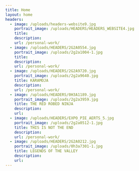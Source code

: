 ```yaml
---
title: Home
layout: home
headers:
  - image: /uploads/headers-website9.jpg
    portrait_image: /uploads/HEADERS/HEADERS_WEBSITE4.jpg
    title:
    description:
    url: /personal-work/
  - image: /uploads/HEADERS/2G2A0554.jpg
    portrait_image: /uploads/2g2a1004-1.jpg
    title:
    description:
    url: /personal-work/
  - image: /uploads/HEADERS/2G2A9720.jpg
    portrait_image: /uploads/2g2a9640.jpg
    title: KARAMOJA
    description:
    url: /personal-work/
  - image: /uploads/HEADERS/0H3A1189.jpg
    portrait_image: /uploads/2g2a3959.jpg
    title: THE RED ROBED NINJA
    description:
    url:
  - image: /uploads/HEADERS/EXPO_PIE_AERTS_5.jpg
    portrait_image: /uploads/2g2a0512-1.jpg
    title: THIS IS NOT THE END
    description:
    url: /personal-work/
  - image: /uploads/HEADERS/2G2A0212.jpg
    portrait_image: /uploads/0h3a7301-1.jpg
    title: LEGENDS OF THE VALLEY
    description:
    url:
---
```


